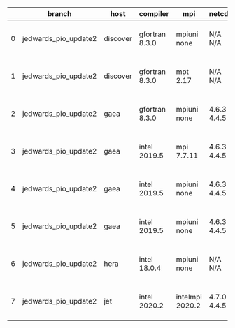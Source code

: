 |    | branch               | host     | compiler       | mpi             | netcdf      | o_g   | os     | build   | u_pass   | u_fail   | s_pass   | s_fail   | e_pass   | e_fail   | nuopc_pass   | nuopc_fail   | artifacts_hash                                                                                                                                                        | modified                  |
|----|----------------------|----------|----------------|-----------------|-------------|-------|--------|---------|----------|----------|----------|----------|----------|----------|--------------|--------------|-----------------------------------------------------------------------------------------------------------------------------------------------------------------------|---------------------------|
|  0 | jedwards_pio_update2 | discover | gfortran 8.3.0 | mpiuni none     | N/A N/A     | O     | Linux  | pass    | 12121    | 0        | 8        | 0        | 43       | 0        | 0            | 50           | [artifacts](https://github.com/esmf-org/esmf-test-artifacts/tree/4fd6bcb2ed78f15c184d3489300a4f9afc7e2514/jedwards_pio_update2/discover/gfortran/8.3.0/O/mpiuni/none) | 2022-03-23 01:49:10 -0400 |
|  1 | jedwards_pio_update2 | discover | gfortran 8.3.0 | mpt 2.17        | N/A N/A     | O     | Linux  | pass    | 13647    | 0        | 49       | 0        | 80       | 0        | 46           | 4            | [artifacts](https://github.com/esmf-org/esmf-test-artifacts/tree/4851cc2434006fca3dc438d2b28e6d42e5137488/jedwards_pio_update2/discover/gfortran/8.3.0/O/mpt/2.17)    | 2022-03-23 01:54:02 -0400 |
|  2 | jedwards_pio_update2 | gaea     | gfortran 8.3.0 | mpiuni none     | 4.6.3 4.4.5 | O     | Unicos | pass    | 12121    | 0        | 8        | 0        | 43       | 0        | 0            | 50           | [artifacts](https://github.com/esmf-org/esmf-test-artifacts/tree/41f0bf5ff9906e4560da66b87053a43d520a2c46/jedwards_pio_update2/gaea/gfortran/8.3.0/O/mpiuni/none)     | 2022-03-23 01:33:18 -0400 |
|  3 | jedwards_pio_update2 | gaea     | intel 2019.5   | mpi 7.7.11      | 4.6.3 4.4.5 | O     | Unicos | pass    | 13632    | 15       | 49       | 0        | 80       | 0        | 47           | 3            | [artifacts](https://github.com/esmf-org/esmf-test-artifacts/tree/b86f9ebf21b45289ad691b90bca98309d516b8c8/jedwards_pio_update2/gaea/intel/2019.5/O/mpi/7.7.11)        | 2022-03-23 01:40:30 -0400 |
|  4 | jedwards_pio_update2 | gaea     | intel 2019.5   | mpiuni none     | 4.6.3 4.4.5 | O     | Unicos | pass    | 12106    | 15       | 8        | 0        | 43       | 0        | 0            | 50           | [artifacts](https://github.com/esmf-org/esmf-test-artifacts/tree/f10939ca146cf76a6d274d9c444917be484db4bd/jedwards_pio_update2/gaea/intel/2019.5/O/mpiuni/none)       | 2022-03-23 01:21:16 -0400 |
|  5 | jedwards_pio_update2 | gaea     | intel 2019.5   | mpiuni none     | 4.6.3 4.4.5 | g     | Unicos | pass    | 12106    | 15       | 8        | 0        | 43       | 0        | 0            | 50           | [artifacts](https://github.com/esmf-org/esmf-test-artifacts/tree/94f28f979c343eb4e6c9d04880c0d2f55b8209e9/jedwards_pio_update2/gaea/intel/2019.5/g/mpiuni/none)       | 2022-03-23 01:53:52 -0400 |
|  6 | jedwards_pio_update2 | hera     | intel 18.0.4   | mpiuni none     | N/A N/A     | O     | Linux  | fail    | fail     | fail     | fail     | fail     | fail     | fail     | fail         | fail         | [artifacts](https://github.com/esmf-org/esmf-test-artifacts/tree/86cd66d265c5db3f1f998fc22187ff2537554b2e/jedwards_pio_update2/hera/intel/18.0.4/O/mpiuni/none)       | 2022-03-23 05:50:58 +0000 |
|  7 | jedwards_pio_update2 | jet      | intel 2020.2   | intelmpi 2020.2 | 4.7.0 4.4.5 | O     | Linux  | fail    | fail     | fail     | fail     | fail     | fail     | fail     | 0            | 50           | [artifacts](https://github.com/esmf-org/esmf-test-artifacts/tree/bec3e9b53f3fdaf2ae69544b0d4ddd60933b85da/jedwards_pio_update2/jet/intel/2020.2/O/intelmpi/2020.2)    | 2022-03-23 03:58:49 +0000 |
